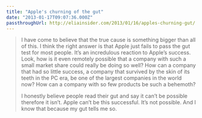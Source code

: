 ```yaml
---
title: "Apple's churning of the gut"
date: "2013-01-17T09:07:36.000Z"
passthroughUrl: http://eliainsider.com/2013/01/16/apples-churning-gut/
---
```


> I have come to believe that the true cause is something bigger than all of this. I think the right answer is that Apple just fails to pass the gut test for most people. It’s an incredulous reaction to Apple’s success. Look, how is it even remotely possible that a company with such a small market share could really be doing so well? How can a company that had so little success, a company that survived by the skin of its teeth in the PC era, be one of the largest companies in the world now? How can a company with so few products be such a behemoth?
> 
> I honestly believe people read their gut and say it can’t be possible therefore it isn’t. Apple can’t be this successful. It’s not possible. And I know that because my gut tells me so.